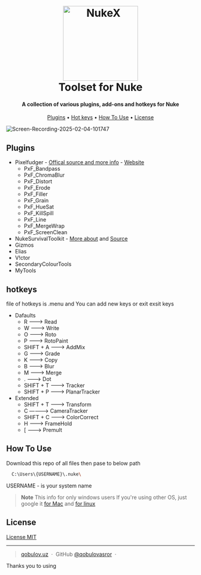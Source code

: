 <h1 align="center">
  <br>
  <a href="https://www.foundry.com/products/nuke-family/nuke"><img src="https://github.com/user-attachments/assets/7e658816-d194-460b-8ae4-c37c75b03ab7" alt="NukeX" width="200"></a>
  <br>
  Toolset for Nuke
  <br>
</h1>

<h4 align="center">A collection of various plugins, add-ons and hotkeys for Nuke</h4>

<p align="center">
  <a href="#plugins">Plugins</a> •
  <a href="#hotkeys">Hot keys</a> •
  <a href="#how-to-use">How To Use</a> •
  <a href="#license">License</a>
</p>


![Screen-Recording-2025-02-04-101747](https://github.com/user-attachments/assets/037030c1-18fa-48d5-a707-54b077ebd4ba)


## Plugins

* Pixelfudger - [Offical source and more info](https://www.nukepedia.com/gizmos/filter/pixelfudger) - [Website](https://pixelfudger.com/) 
  - PxF_Bandpass
  - PxF_ChromaBlur 
  - PxF_Distort
  - PxF_Erode
  - PxF_Filler
  - PxF_Grain
  - PxF_HueSat
  - PxF_KillSpill
  - PxF_Line
  - PxF_MergeWrap
  - PxF_ScreenClean
* NukeSurvivalToolkit - [More about](https://docs.google.com/document/d/1eyh2JIecaphItZeq0uuGxlqoASuXNQy1leJGqFI-EeU/edit?tab=t.0) and [Source](https://github.com/CreativeLyons/NukeSurvivalToolkit_publicRelease) 
* Gizmos
* Elias
* V!ctor
* SecondaryColourTools
* MyTools


## hotkeys

file of hotkeys is .menu and You can add new keys or exit exsit keys

* Dafaults
  - R  ——->  Read
  - W  ——-> Write
  - O  ——->  Roto
  - P  ——-> RotoPaint
  - SHIFT + A   ——-> AddMix
  - G  ——->  Grade
  - K  ——->  Copy
  - B   ——-> Blur
  - M   ——->  Merge
  - .   ——->  Dot
  - SHIFT + T ——-> Tracker
  - SHIFT + P ——-> PlanarTracker
* Extended
  - SHIFT + T   ——->  Transform
  - C ————>    CameraTracker
  - SHIFT + C ——->  ColorCorrect
  - H   ——-> FrameHold
  - [  ——-> Premult


## How To Use

Download this repo of all files then pase to below path  

```bash
  C:\Users\{USERNAME}\.nuke\
```

USERNAME - is your system name

> **Note**
> This info for only windows users If you're using other OS, just google it [for Mac](https://www.google.com/search?q=how+to+install+gizmo+in+nuke+in+mac) and [for linux](https://www.google.com/search?q=how+to+install+gizmo+in+nuke+in+linux)


## License

[License MIT](https://github.com/qobulovasror/nuke-toolset-plagins/blob/master/LICENSE) 

---
> [qobulov.uz](https://www.qobulov.uz) &nbsp;&middot;&nbsp;
> GitHub [@qobulovasror](https://github.com/qobulovasror) &nbsp;&middot;&nbsp;


Thanks you to using 
